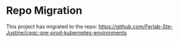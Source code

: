 # Repo Migration

This project has migrated to the repo: https://github.com/Ferlab-Ste-Justine/cqgc-pre-prod-kubernetes-environments